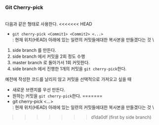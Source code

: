 ### Git Cherry-pick
\
다음과 같은 형태로 사용한다.
<<<<<<< HEAD
- `git cherry-pick <Commit1> <Commit2> <...>`\
: 현재 위치(HEAD) 아래에 있는 일련의 커밋들에대한 복사본을 만들겠다는 것
\
1. side branch 를 만든다.
2. side branch 에서 커밋을 2회 정도 수행
3. master branch 로 돌아가서 1회 커밋한다.
4. side branch 에서 진행한 1개의 커밋을 `git cherry-pick`한다.

예전에 작성한 코드를 날리지 않고 커밋을 선택적으로 가져오고 싶을 때
- 새로운 브랜치를 우선 만든다.
- 원하는 커밋을 `git cherry-pick`한다.
=======
- git cherry-pick <Commit1> <Commit2> <...>\
: 현재 위치(HEAD) 아래에 있는 일련의 커밋들에대한 복사본을 만들겠다는 것
\

>>>>>>> d1da0df (first by side branch)
